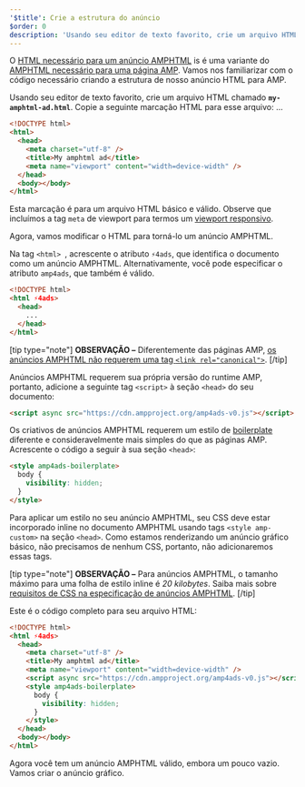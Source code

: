 ```yaml
---
'$title': Crie a estrutura do anúncio
$order: 0
description: 'Usando seu editor de texto favorito, crie um arquivo HTML chamado my-amphtml-ad.html. Copie a seguinte marcação HTML para esse arquivo: ...'
---
```


O [HTML necessário para um anúncio AMPHTML](../../../../documentation/guides-and-tutorials/learn/a4a_spec.md) is é uma variante do [AMPHTML necessário para uma página AMP](../../../../documentation/guides-and-tutorials/learn/spec/amphtml.md). Vamos nos familiarizar com o código necessário criando a estrutura de nosso anúncio HTML para AMP.

Usando seu editor de texto favorito, crie um arquivo HTML chamado **`my-amphtml-ad.html`**. Copie a seguinte marcação HTML para esse arquivo: ...

```html
<!DOCTYPE html>
<html>
  <head>
    <meta charset="utf-8" />
    <title>My amphtml ad</title>
    <meta name="viewport" content="width=device-width" />
  </head>
  <body></body>
</html>
```

Esta marcação é para um arquivo HTML básico e válido. Observe que incluímos a tag `meta` de viewport para termos um [viewport responsivo](../../../../documentation/guides-and-tutorials/develop/style_and_layout/responsive_design.md#controlling-the-viewport).

Agora, vamos modificar o HTML para torná-lo um anúncio AMPHTML.

Na tag `<html> `, acrescente o atributo `⚡4ads`, que identifica o documento como um anúncio AMPHTML. Alternativamente, você pode especificar o atributo `amp4ads`, que também é válido.

```html
<!DOCTYPE html>
<html ⚡4ads>
  <head>
    ...
  </head>
</html>
```

[tip type="note"] **OBSERVAÇÃO –** Diferentemente das páginas AMP, [os anúncios AMPHTML não requerem uma tag `<link rel="canonical">`](../../../../documentation/guides-and-tutorials/learn/a4a_spec.md#amphtml-ad-format-rules). [/tip]

Anúncios AMPHTML requerem sua própria versão do runtime AMP, portanto, adicione a seguinte tag `<script>` à seção `<head>` do seu documento:

```html
<script async src="https://cdn.ampproject.org/amp4ads-v0.js"></script>
```

Os criativos de anúncios AMPHTML requerem um estilo de [boilerplate](../../../../documentation/guides-and-tutorials/learn/a4a_spec.md#boilerplate) diferente e consideravelmente mais simples do que as páginas AMP. Acrescente o código a seguir à sua seção `<head>`:

```html
<style amp4ads-boilerplate>
  body {
    visibility: hidden;
  }
</style>
```

Para aplicar um estilo no seu anúncio AMPHTML, seu CSS deve estar incorporado inline no documento AMPHTML usando tags `<style amp-custom>` na seção `<head>`. Como estamos renderizando um anúncio gráfico básico, não precisamos de nenhum CSS, portanto, não adicionaremos essas tags.

[tip type="note"] **OBSERVAÇÃO –** Para anúncios AMPHTML, o tamanho máximo para uma folha de estilo inline é _20 kilobytes_. Saiba mais sobre [requisitos de CSS na especificação de anúncios AMPHTML](../../../../documentation/guides-and-tutorials/learn/a4a_spec.md#css). [/tip]

Este é o código completo para seu arquivo HTML:

```html
<!DOCTYPE html>
<html ⚡4ads>
  <head>
    <meta charset="utf-8" />
    <title>My amphtml ad</title>
    <meta name="viewport" content="width=device-width" />
    <script async src="https://cdn.ampproject.org/amp4ads-v0.js"></script>
    <style amp4ads-boilerplate>
      body {
        visibility: hidden;
      }
    </style>
  </head>
  <body></body>
</html>
```

Agora você tem um anúncio AMPHTML válido, embora um pouco vazio. Vamos criar o anúncio gráfico.
